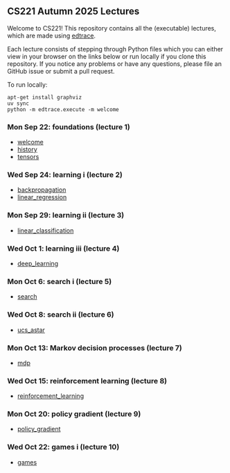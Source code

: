 ## CS221 Autumn 2025 Lectures

Welcome to CS221!  This repository contains all the (executable) lectures,
which are made using [edtrace](https://github.com/percyliang/edtrace).

Each lecture consists of stepping through Python files which you can either
view in your browser on the links below or run locally if you clone this
repository.  If you notice any problems or have any questions, please file an
GitHub issue or submit a pull request.

To run locally:

    apt-get install graphviz
    uv sync
    python -m edtrace.execute -m welcome

### Mon Sep 22: foundations (lecture 1)

- [welcome](https://stanford-cs221.github.io/autumn2025-lectures/?trace=welcome)
- [history](https://stanford-cs221.github.io/autumn2025-lectures/?trace=history)
- [tensors](https://stanford-cs221.github.io/autumn2025-lectures/?trace=tensors)

### Wed Sep 24: learning i (lecture 2)

- [backpropagation](https://stanford-cs221.github.io/autumn2025-lectures/?trace=backpropagation)
- [linear_regression](https://stanford-cs221.github.io/autumn2025-lectures/?trace=linear_regression)

### Mon Sep 29: learning ii (lecture 3)

- [linear_classification](https://stanford-cs221.github.io/autumn2025-lectures/?trace=linear_classification)

### Wed Oct 1: learning iii (lecture 4)

- [deep_learning](https://stanford-cs221.github.io/autumn2025-lectures/?trace=deep_learning)

### Mon Oct 6: search i (lecture 5)

- [search](https://stanford-cs221.github.io/autumn2025-lectures/?trace=search)

### Wed Oct 8: search ii (lecture 6)

- [ucs_astar](https://stanford-cs221.github.io/autumn2025-lectures/?trace=ucs_astar)

### Mon Oct 13: Markov decision processes (lecture 7)

- [mdp](https://stanford-cs221.github.io/autumn2025-lectures/?trace=mdp)

### Wed Oct 15: reinforcement learning (lecture 8)

- [reinforcement_learning](https://stanford-cs221.github.io/autumn2025-lectures/?trace=reinforcement_learning)

### Mon Oct 20: policy gradient (lecture 9)

- [policy_gradient](https://stanford-cs221.github.io/autumn2025-lectures/?trace=policy_gradient)

### Wed Oct 22: games i (lecture 10)

- [games](https://stanford-cs221.github.io/autumn2025-lectures/?trace=games)

